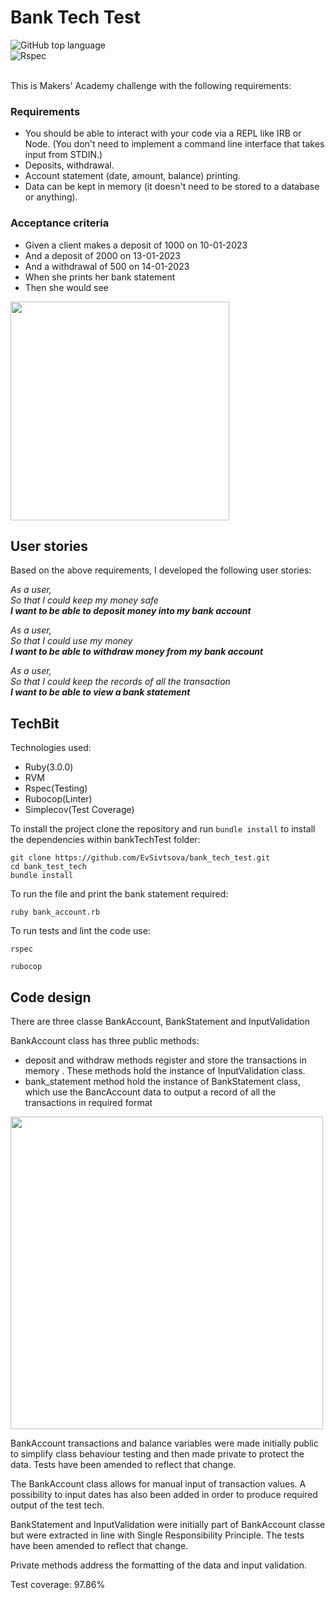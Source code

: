 # Bank Tech Test

<div align="left">
  <img alt="GitHub top language" src="https://img.shields.io/github/languages/top/EvSivtsova/bank_tech_test">
</div>
<div align="left">
  <img src="https://img.shields.io/badge/Test_coverage:_97.86-blue?style=for-the-badge&logo=Rspec&logoColor=white" alt="Rspec"/>
</div><br>

This is Makers' Academy challenge with the following requirements:

### Requirements

* You should be able to interact with your code via a REPL like IRB or Node. (You don't need to implement a command line interface that takes input from STDIN.)
* Deposits, withdrawal.
* Account statement (date, amount, balance) printing.
* Data can be kept in memory (it doesn't need to be stored to a database or anything).

### Acceptance criteria

* Given a client makes a deposit of 1000 on 10-01-2023
* And a deposit of 2000 on 13-01-2023
* And a withdrawal of 500 on 14-01-2023
* When she prints her bank statement
* Then she would see

<img src="https://github.com/EvSivtsova/bank_tech_test/blob/main/bank_tech_test_required_output.png" width='350'>
  
  
## User stories

Based on the above requirements, I developed the following user stories:

_As a user,_<br>
_So that I could keep my money safe_<br>
**_I want to be able to deposit money into my bank account_**

_As a user,_<br>
_So that I could use my money_<br>
**_I want to be able to withdraw money from my bank account_**

_As a user,_<br>
_So that I could keep the records of all the transaction_<br>
**_I want to be able to view a bank statement_**

## TechBit

Technologies used: 
* Ruby(3.0.0)
* RVM
* Rspec(Testing)
* Rubocop(Linter)
* Simplecov(Test Coverage)

To install the project clone the repository and run `bundle install` to install the dependencies within bankTechTest folder:

```
git clone https://github.com/EvSivtsova/bank_tech_test.git
cd bank_test_tech
bundle install
```
To run the file and print the bank statement required:

`ruby bank_account.rb`

To run tests and lint the code use:

`rspec`

`rubocop`

## Code design

There are three classe BankAccount, BankStatement and InputValidation

BankAccount class has three public methods:
  * deposit and withdraw methods register and store the transactions in memory . These methods hold the instance of InputValidation class.
  * bank_statement method hold the instance of BankStatement class, which use the BancAccount data to output a record of all the transactions in required format

<img src="https://github.com/EvSivtsova/bank_tech_test/blob/main/bank_tech_test_final_output.png" width='500'>

BankAccount transactions and balance variables were made initially public to simplify class behaviour testing and then made private to protect the data. Tests have been amended to reflect that change.

The BankAccount class allows for manual input of transaction values. A possibility to input dates has also been added in order to produce required output of the test tech. 

BankStatement and InputValidation were initially part of BankAccount classe but were extracted in line with Single Responsibility Principle. The tests have been amended to reflect that change.

Private methods address the formatting of the data and input validation. 

Test coverage: 97.86%
